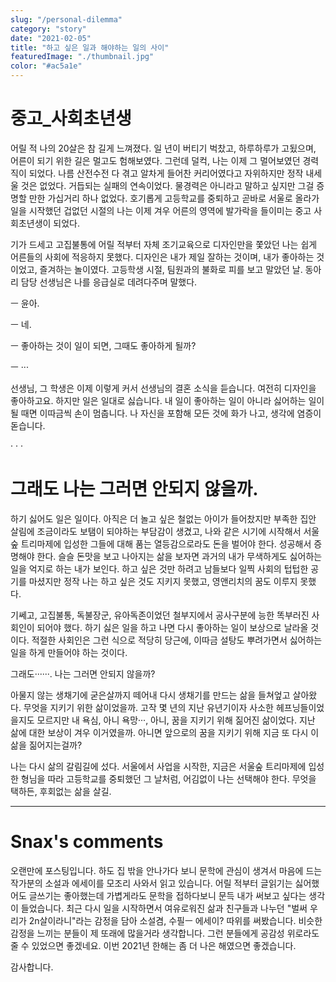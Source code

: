 ```yaml
---
slug: "/personal-dilemma"
category: "story"
date: "2021-02-05"
title: "하고 싶은 일과 해야하는 일의 사이"
featuredImage: "./thumbnail.jpg"
color: "#ac5a1e"
---
```


# 중고\_사회초년생

어릴 적 나의 20살은 참 길게 느껴졌다. 일 년이 버티기 벅찼고, 하루하루가 고됬으며, 어른이 되기 위한 길은 멀고도 험해보였다. 그런데 덜컥, 나는 이제 그 멀어보였던 경력직이 되었다. 나름 산전수전 다 겪고 알차게 들어찬 커리어였다고 자위하지만 정작 내세울 것은 없었다. 거듭되는 실패의 연속이었다. 물경력은 아니라고 말하고 싶지만 그걸 증명할 만한 가십거리 하나 없었다. 호기롭게 고등학교를 중퇴하고 곧바로 서울로 올라가 일을 시작했던 겁없던 시절의 나는 이제 겨우 어른의 영역에 발가락을 들이미는 중고 사회초년생이 되었다.

기가 드세고 고집불통에 어릴 적부터 자체 조기교육으로 디자인만을 쫓았던 나는 쉽게 어른들의 사회에 적응하지 못했다. 디자인은 내가 제일 잘하는 것이며, 내가 좋아하는 것이었고, 즐겨하는 놀이였다. 고등학생 시절, 팀원과의 불화로 피를 보고 말았던 날. 동아리 담당 선생님은 나를 응급실로 데려다주며 말했다.

ㅡ 윤아.

ㅡ 네.

ㅡ 좋아하는 것이 일이 되면, 그때도 좋아하게 될까?

ㅡ ···

선생님, 그 학생은 이제 이렇게 커서 선생님의 결혼 소식을 듣습니다. 여전히 디자인을 좋아하고요. 하지만 일은 일대로 싫습니다. 내 일이 좋아하는 일이 아니라 싫어하는 일이 될 때면 이따금씩 손이 멈춥니다. 나 자신을 포함해 모든 것에 화가 나고, 생각에 염증이 돋습니다.

· · ·

# 그래도 나는 그러면 안되지 않을까.

하기 싫어도 일은 일이다. 아직은 더 놀고 싶은 철없는 아이가 들어찼지만 부족한 집안 살림에 조금이라도 보탬이 되야하는 부담감이 생겼고, 나와 같은 시기에 시작해서 서울숲 트리마제에 입성한 그들에 대해 품는 열등감으로라도 돈을 벌어야 한다. 성공해서 증명해야 한다. 슬슬 돈맛을 보고 나아지는 삶을 보자면 과거의 내가 무색하게도 싫어하는 일을 억지로 하는 내가 보인다. 하고 싶은 것만 하려고 남들보다 일찍 사회의 텁텁한 공기를 마셨지만 정작 나는 하고 싶은 것도 지키지 못했고, 영앤리치의 꿈도 이루지 못했다.

기쎄고, 고집불통, 독불장군, 유아독존이었던 철부지에서 공사구분에 능한 똑부러진 사회인이 되어야 했다. 하기 싫은 일을 하고 나면 다시 좋아하는 일이 보상으로 날라올 것이다. 적절한 사회인은 그런 식으로 적당히 당근에, 이따금 설탕도 뿌려가면서 싫어하는 일을 하게 만들어야 하는 것이다.

그래도······. 나는 그러면 안되지 않을까?

아물지 않는 생채기에 굳은살까지 떼어내 다시 생채기를 만드는 삶을 들쳐엎고 살아왔다. 무엇을 지키기 위한 삶이었을까. 고작 몇 년의 지난 유년기이자 사소한 헤프닝들이었을지도 모르지만 내 욕심, 아니 욕망···, 아니, 꿈을 지키기 위해 짊어진 삶이었다. 지난 삶에 대한 보상이 겨우 이거였을까. 아니면 앞으로의 꿈을 지키기 위해 지금 또 다시 이 삶을 짊어지는걸까?

나는 다시 삶의 갈림길에 섰다. 서울에서 사업을 시작한, 지금은 서울숲 트리마제에 입성한 형님을 따라 고등학교를 중퇴했던 그 날처럼, 어김없이 나는 선택해야 한다. 무엇을 택하든, 후회없는 삶을 살길.

---

# Snax's comments

오랜만에 포스팅입니다. 하도 집 밖을 안나가다 보니 문학에 관심이 생겨서 마음에 드는 작가분의 소설과 에세이를 모조리 사와서 읽고 있습니다. 어릴 적부터 글읽기는 싫어했어도 글쓰기는 좋아했는데 가볍게라도 문학을 접하다보니 문득 내가 써보고 싶다는 생각이 들었습니다. 최근 다시 일을 시작하면서 여유로워진 삶과 친구들과 나누던 "벌써 우리가 2n살이라니"라는 감정을 담아 소설겸, 수필ㅡ 에세이? 따위를 써봤습니다. 비슷한 감정을 느끼는 분들이 제 또래에 많을거라 생각합니다. 그런 분들에게 공감성 위로라도 줄 수 있었으면 좋겠네요. 이번 2021년 한해는 좀 더 나은 해였으면 좋겠습니다.

감사합니다.
